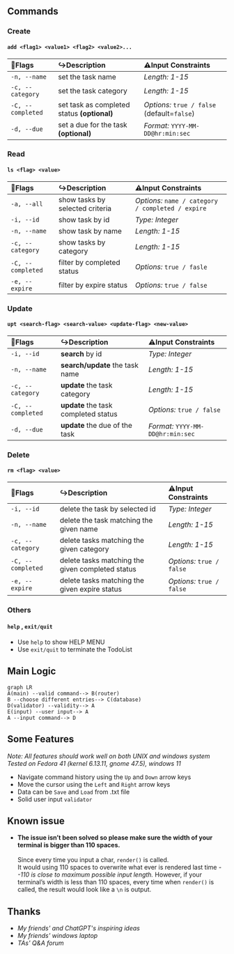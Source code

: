 Commands
---
### Create
#### `add <flag1> <value1> <flag2> <value2>...`
|🚩**Flags**|↪️**Description**|⚠️**Input Constraints**|
|:----------|:---------------|:---------------------|
|`-n, --name`|set the task name|*Length: 1-15*|
|`-c, --category`|set the task category|*Length: 1-15*|
|`-C, --completed`|set task as completed status **(optional)**|*Options:* `true / false` (default=`false`)|
|`-d, --due`|set a due for the task **(optional)**|*Format:* `YYYY-MM-DD@hr:min:sec`|
     
### Read
#### `ls <flag> <value>`
|🚩**Flags**|↪️**Description**|⚠️**Input Constraints**|
|:----------|:---------------|:---------------------|
|`-a, --all`|show tasks by selected criteria|*Options:* `name / category / completed / expire`|
|`-i, --id`|show task by id|*Type: Integer*|
|`-n, --name`|show task by name|*Length: 1-15*|
|`-c, --category`|show tasks by category|*Length: 1-15*|
|`-C, --completed`|filter by completed status|*Options:* `true / fasle`|
|`-e, --expire`|filter by expire status|*Options:* `true / false`|

### Update
#### `upt <search-flag> <search-value> <update-flag> <new-value>`
|🚩**Flags**|↪️**Description**|⚠️**Input Constraints**|
|:----------|:---------------|:---------------------|
|`-i, --id`|**search** by id|*Type: Integer*|
|`-n, --name`|**search/update** the task name|*Length: 1-15*|
|`-c, --category`|**update** the task category|*Length: 1-15*|
|`-C, --completed`|**update** the task completed status|*Options:* `true / false`|
|`-d, --due`|**update** the due of the task|*Format:* `YYYY-MM-DD@hr:min:sec`|

### Delete
#### `rm <flag> <value>`
|🚩**Flags**|↪️**Description**|⚠️**Input Constraints**|
|:----------|:---------------|:---------------------|
|`-i, --id`|delete the task by selected id|*Type: Integer*|
|`-n, --name`|delete the task matching the given name|*Length: 1-15*|
|`-c, --category`|delete tasks matching the given category|*Length: 1-15*|
|`-C, --completed`|delete tasks matching the given completed status|*Options:* `true / false`|
|`-e, --expire`|delete tasks matching the given expire status|*Options:* `true / false`|

### Others
#### `help` , `exit/quit`
- Use `help` to show HELP MENU
- Use `exit/quit` to terminate the TodoList

Main Logic
---
```mermaid
graph LR
A(main) --valid command--> B(router)
B --choose different entries--> C(database)
D(validator) --validity--> A
E(input) --user input--> A
A --input command--> D
```

Some Features 
---
*Note: All features should work well on both UNIX and windows system*  
*Tested on Fedora 41 (kernel 6.13.11, gnome 47.5), windows 11*
- Navigate command history using the `Up` and `Down` arrow keys  
- Move the cursor using the `Left` and `Right` arrow keys
- Data can be `Save` and `Load` from .txt file
- Solid user input `validator`

Known issue
---
- **The issue isn’t been solved so please make sure the width of your terminal is bigger than 110 spaces.**<br><br>
Since every time you input a char, `render()` is called.<br>
It would using 110 spaces to overwrite what ever is rendered last time *--110 is close to maximum possible input length.* However, if your terminal’s width is less than 110 spaces, every time when `render()` is called, the result would look like a `\n` is output.<br>

Thanks
---
- *My friends' and ChatGPT's inspiring ideas*
- *My friends' windows laptop*
- *TAs' Q&A forum*




